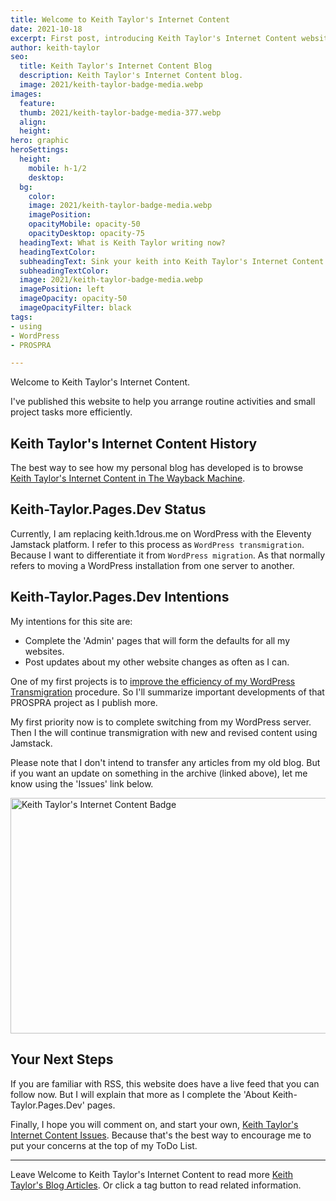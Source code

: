 ```yaml
---
title: Welcome to Keith Taylor's Internet Content
date: 2021-10-18
excerpt: First post, introducing Keith Taylor's Internet Content website.
author: keith-taylor
seo:
  title: Keith Taylor's Internet Content Blog
  description: Keith Taylor's Internet Content blog.
  image: 2021/keith-taylor-badge-media.webp
images:
  feature: 
  thumb: 2021/keith-taylor-badge-media-377.webp
  align: 
  height: 
hero: graphic
heroSettings:
  height:
    mobile: h-1/2
    desktop: 
  bg:
    color: 
    image: 2021/keith-taylor-badge-media.webp
    imagePosition: 
    opacityMobile: opacity-50
    opacityDesktop: opacity-75
  headingText: What is Keith Taylor writing now?
  headingTextColor: 
  subheadingText: Sink your keith into Keith Taylor's Internet Content.
  subheadingTextColor: 
  image: 2021/keith-taylor-badge-media.webp
  imagePosition: left
  imageOpacity: opacity-50
  imageOpacityFilter: black
tags:
- using
- WordPress
- PROSPRA

---
```

Welcome to Keith Taylor's Internet Content.

I've published this website to help you arrange routine activities and small project tasks more efficiently.

<h2 id="history">Keith Taylor's Internet Content History</h2>

The best way to see how my personal blog has developed is to browse <a href="https://web.archive.org/web/20210211055442/https://keith.1drous.me/">Keith Taylor's Internet Content in The Wayback Machine</a>.

<h2 id="status">Keith-Taylor.Pages.Dev Status</h2>

Currently, I am replacing keith.1drous.me on WordPress with the Eleventy Jamstack platform. I refer to this process as `WordPress transmigration`. Because I want to differentiate it from `WordPress migration`. As that normally refers to moving a WordPress installation from one server to another.

<h2 id="intent">Keith-Taylor.Pages.Dev Intentions</h2>

My intentions for this site are:

* Complete the 'Admin' pages that will form the defaults for all my websites.
* Post updates about my other website changes as often as I can.

One of my first projects is to <a href="https://prospra.com/improve-wordpress-transmigration-transfer-routine/">improve the efficiency of my WordPress Transmigration</a> procedure. So I'll summarize important developments of that PROSPRA project as I publish more.

My first priority now is to complete switching from my WordPress server. Then I the will continue transmigration with new and revised content using Jamstack.

Please note that I don't intend to transfer any articles from my old blog. But if you want an update on something in the archive (linked above), let me know using the 'Issues' link below.

<img src="/assets/images/2021/keith-taylor-badge-media.webp" alt="Keith Taylor's Internet Content Badge"  width="610" height="377">

<h2 id="next">Your Next Steps</h2>

If you are familiar with RSS, this website does have a live feed that you can follow now. But I will explain that more as I complete the 'About Keith-Taylor.Pages.Dev' pages.

Finally, I hope you will comment on, and start your own, <a href="https://github.com/kct2020/keith-taylor-11ta/issues">Keith Taylor's Internet Content Issues</a>. Because that's the best way to encourage me to put your concerns at the top of my ToDo List.

<hr />

Leave Welcome to Keith Taylor's Internet Content to read more <a href="/keith-taylor-blog">Keith Taylor's Blog Articles</a>. Or click a tag button to read related information.